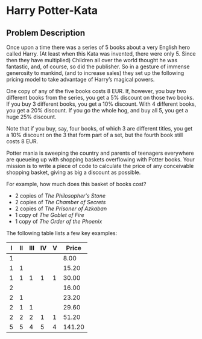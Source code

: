 # Harry Potter-Kata

## Problem Description

Once upon a time there was a series of 5 books about a very English hero called Harry. (At least when this Kata was invented, there were only 5. Since then they have multiplied) Children all over the world thought he was fantastic, and, of course, so did the publisher. So in a gesture of immense generosity to mankind, (and to increase sales) they set up the following pricing model to take advantage of Harry’s magical powers.

One copy of any of the five books costs 8 EUR. If, however, you buy two different books from the series, you get a 5% discount on those two books. If you buy 3 different books, you get a 10% discount. With 4 different books, you get a 20% discount. If you go the whole hog, and buy all 5, you get a huge 25% discount.

Note that if you buy, say, four books, of which 3 are different titles, you get a 10% discount on the 3 that form part of a set, but the fourth book still costs 8 EUR.

Potter mania is sweeping the country and parents of teenagers everywhere are queueing up with shopping baskets overflowing with Potter books. Your mission is to write a piece of code to calculate the price of any conceivable shopping basket, giving as big a discount as possible.

For example, how much does this basket of books cost?

- 2 copies of _The Philosopher's Stone_ 
- 2 copies of _The Chamber of Secrets_
- 2 copies of _The Prisoner of Azkaban_
- 1 copy of _The Goblet of Fire_ 
- 1 copy of _The Order of the Phoenix_

The following table lists a few key examples:

|  I  |  II  | III |  IV  |  V  |  Price  |
|-----|------|-----|------|-----|---------|
|  1  |      |     |      |     |  8.00   |
|  1  |  1   |     |      |     |  15.20  |
|  1  |  1   |  1  |  1   |  1  |  30.00  |
|  2  |      |     |      |     |  16.00  |
|  2  |  1   |     |      |     |  23.20  |
|  2  |  1   |  1  |      |     |  29.60  |
|  2  |  2   |  2  |  1   |  1  |  51.20  |
|  5  |  5   |  4  |  5   |  4  |  141.20 |
